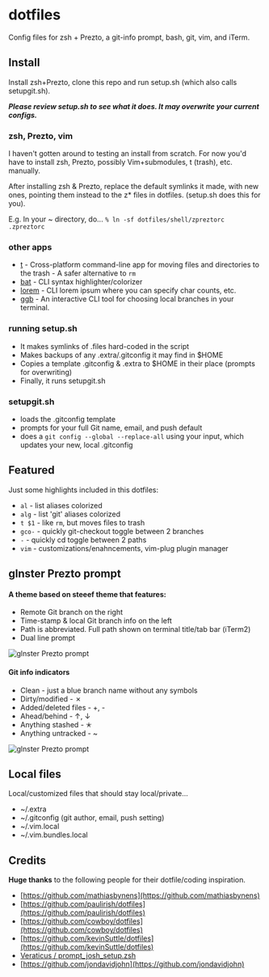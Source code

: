dotfiles
========

Config files for zsh + Prezto, a git-info prompt, bash, git, vim, and iTerm.

## Install
Install zsh+Prezto, clone this repo and run setup.sh (which also calls setupgit.sh).

***Please review setup.sh to see what it does. It may overwrite your current configs.***

### zsh, Prezto, vim
I haven't gotten around to testing an install from scratch. For now you'd have to install zsh, Prezto, possibly Vim+submodules, t (trash), etc. manually.

After installing zsh & Prezto, replace the default symlinks it made, with new ones, pointing them instead to the z* files in dotfiles. (setup.sh does this for you).

E.g. In your ~ directory, do...
```% ln -sf dotfiles/shell/zpreztorc .zpreztorc```

### other apps
- [t](https://github.com/sindresorhus/trash) - Cross-platform command-line app for moving files and directories to the trash - A safer alternative to `rm`
- [bat](https://github.com/sharkdp/bat) - CLI syntax highlighter/colorizer
- [lorem](https://github.com/per9000/lorem) - CLI lorem ipsum where you can specify char counts, etc.
- [ggb](https://github.com/christianalares/git-branch-selector) - An interactive CLI tool for choosing local branches in your terminal.

### running setup.sh

- It makes symlinks of .files hard-coded in the script
- Makes backups of any .extra/.gitconfig it may find in $HOME
- Copies a template .gitconfig & .extra to $HOME in their place (prompts for overwriting)
- Finally, it runs setupgit.sh

### setupgit.sh
- loads the .gitconfig template
- prompts for your full Git name, email, and push default
- does a ```git config --global --replace-all``` using your input, which updates your new, local .gitconfig

## Featured
Just some highlights included in this dotfiles:
- `al` - list aliases colorized
- `alg` - list 'git' aliases colorized
- `t $1` - like `rm`, but moves files to trash
- `gco-` - quickly git-checkout toggle between 2 branches
- `-` - quickly cd toggle between 2 paths
- `vim` - customizations/enahncements, vim-plug plugin manager

## glnster Prezto prompt
#### A theme based on steeef theme that features:
- Remote Git branch on the right
- Time-stamp & local Git branch info on the left
- Path is abbreviated. Full path shown on terminal title/tab bar (iTerm2)
- Dual line prompt

![glnster Prezto prompt](screenshots/screenshot-3.png)
#### Git info indicators
- Clean - just a blue branch name without any symbols
- Dirty/modified - ✗
- Added/deleted files - +, -
- Ahead/behind - ↑, ↓
- Anything stashed - ✭
- Anything untracked - ~

![glnster Prezto prompt](screenshots/screenshot-2.png)

## Local files
Local/customized files that should stay local/private...

- ~/.extra
- ~/.gitconfig (git author, email, push setting)
- ~/.vim.local
- ~/.vim.bundles.local

## Credits
**Huge thanks** to the following people for their dotfile/coding inspiration.

- [https://github.com/mathiasbynens](https://github.com/mathiasbynens)
- [https://github.com/paulirish/dotfiles](https://github.com/paulirish/dotfiles)
- [https://github.com/cowboy/dotfiles](https://github.com/cowboy/dotfiles)
- [https://github.com/kevinSuttle/dotfiles](https://github.com/kevinSuttle/dotfiles)
- [Veraticus / prompt_josh_setup.zsh](https://gist.github.com/Veraticus/1b30a6b6cbe8dae57e9f)
- [https://github.com/jondavidjohn](https://github.com/jondavidjohn)
